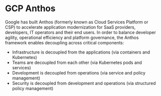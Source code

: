 # GCP Anthos

Google has built Anthos (formerly known as Cloud Services Platform or CSP) to accelerate application modernization for SaaS providers, developers, IT operators and their end users. In order to balance developer agility, operational efficiency and platform governance, the Anthos framework enables decoupling across critical components:

- Infrastructure is decoupled from the applications (via containers and Kubernetes)
- Teams are decoupled from each other (via Kubernetes pods and services)
- Development is decoupled from operations (via service and policy management)
- Security is decoupled from development and operations (via structured policy management)
